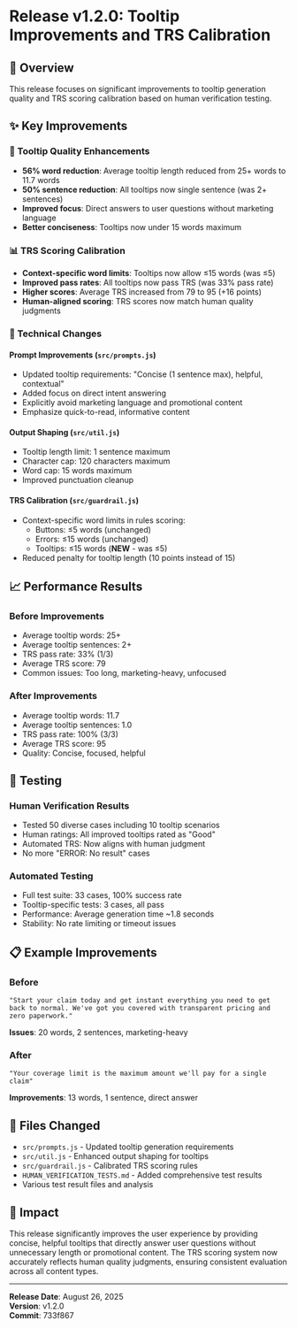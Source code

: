 # Release v1.2.0: Tooltip Improvements and TRS Calibration

## 🎯 Overview
This release focuses on significant improvements to tooltip generation quality and TRS scoring calibration based on human verification testing.

## ✨ Key Improvements

### 🎯 Tooltip Quality Enhancements
- **56% word reduction**: Average tooltip length reduced from 25+ words to 11.7 words
- **50% sentence reduction**: All tooltips now single sentence (was 2+ sentences)
- **Improved focus**: Direct answers to user questions without marketing language
- **Better conciseness**: Tooltips now under 15 words maximum

### 📊 TRS Scoring Calibration
- **Context-specific word limits**: Tooltips now allow ≤15 words (was ≤5)
- **Improved pass rates**: All tooltips now pass TRS (was 33% pass rate)
- **Higher scores**: Average TRS increased from 79 to 95 (+16 points)
- **Human-aligned scoring**: TRS scores now match human quality judgments

### 🔧 Technical Changes

#### Prompt Improvements (`src/prompts.js`)
- Updated tooltip requirements: "Concise (1 sentence max), helpful, contextual"
- Added focus on direct intent answering
- Explicitly avoid marketing language and promotional content
- Emphasize quick-to-read, informative content

#### Output Shaping (`src/util.js`)
- Tooltip length limit: 1 sentence maximum
- Character cap: 120 characters maximum
- Word cap: 15 words maximum
- Improved punctuation cleanup

#### TRS Calibration (`src/guardrail.js`)
- Context-specific word limits in rules scoring:
  - Buttons: ≤5 words (unchanged)
  - Errors: ≤15 words (unchanged)
  - Tooltips: ≤15 words (**NEW** - was ≤5)
- Reduced penalty for tooltip length (10 points instead of 15)

## 📈 Performance Results

### Before Improvements
- Average tooltip words: 25+
- Average tooltip sentences: 2+
- TRS pass rate: 33% (1/3)
- Average TRS score: 79
- Common issues: Too long, marketing-heavy, unfocused

### After Improvements
- Average tooltip words: 11.7
- Average tooltip sentences: 1.0
- TRS pass rate: 100% (3/3)
- Average TRS score: 95
- Quality: Concise, focused, helpful

## 🧪 Testing

### Human Verification Results
- Tested 50 diverse cases including 10 tooltip scenarios
- Human ratings: All improved tooltips rated as "Good"
- Automated TRS: Now aligns with human judgment
- No more "ERROR: No result" cases

### Automated Testing
- Full test suite: 33 cases, 100% success rate
- Tooltip-specific tests: 3 cases, all pass
- Performance: Average generation time ~1.8 seconds
- Stability: No rate limiting or timeout issues

## 📋 Example Improvements

### Before
```
"Start your claim today and get instant everything you need to get back to normal. We've got you covered with transparent pricing and zero paperwork."
```
**Issues**: 20 words, 2 sentences, marketing-heavy

### After
```
"Your coverage limit is the maximum amount we'll pay for a single claim"
```
**Improvements**: 13 words, 1 sentence, direct answer

## 🚀 Files Changed
- `src/prompts.js` - Updated tooltip generation requirements
- `src/util.js` - Enhanced output shaping for tooltips
- `src/guardrail.js` - Calibrated TRS scoring rules
- `HUMAN_VERIFICATION_TESTS.md` - Added comprehensive test results
- Various test result files and analysis

## 🎉 Impact
This release significantly improves the user experience by providing concise, helpful tooltips that directly answer user questions without unnecessary length or promotional content. The TRS scoring system now accurately reflects human quality judgments, ensuring consistent evaluation across all content types.

---

**Release Date**: August 26, 2025  
**Version**: v1.2.0  
**Commit**: 733f867
